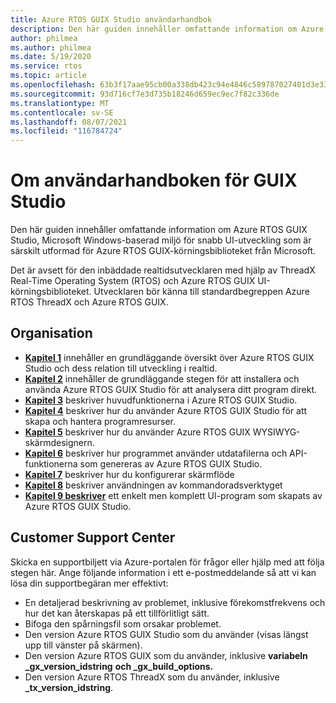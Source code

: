 ```yaml
---
title: Azure RTOS GUIX Studio användarhandbok
description: Den här guiden innehåller omfattande information om Azure RTOS GUIX Studio, Microsoft Windows-baserad miljö för snabb UI-utveckling som är särskilt utformad för Azure RTOS GUIX-körningsbiblioteket från Microsoft.
author: philmea
ms.author: philmea
ms.date: 5/19/2020
ms.service: rtos
ms.topic: article
ms.openlocfilehash: 63b3f17aae95cb00a338db423c94e4846c589787027401d3e33a29bbfafdd966
ms.sourcegitcommit: 93d716cf7e3d735b18246d659ec9ec7f82c336de
ms.translationtype: MT
ms.contentlocale: sv-SE
ms.lasthandoff: 08/07/2021
ms.locfileid: "116784724"
---
```

# <a name="about-this-guix-studio-user-guide"></a>Om användarhandboken för GUIX Studio

Den här guiden innehåller omfattande information om Azure RTOS GUIX Studio, Microsoft Windows-baserad miljö för snabb UI-utveckling som är särskilt utformad för Azure RTOS GUIX-körningsbiblioteket från Microsoft. 

Det är avsett för den inbäddade realtidsutvecklaren med hjälp av ThreadX Real-Time Operating System (RTOS) och Azure RTOS GUIX UI-körningsbiblioteket. Utvecklaren bör känna till standardbegreppen Azure RTOS ThreadX och Azure RTOS GUIX.

## <a name="organization"></a>Organisation

- [**Kapitel 1**](guix-studio-1.md) innehåller en grundläggande översikt över Azure RTOS GUIX Studio och dess relation till utveckling i realtid.
- [**Kapitel 2**](guix-studio-2.md) innehåller de grundläggande stegen för att installera och använda Azure RTOS GUIX Studio för att analysera ditt program direkt.
- [**Kapitel 3**](guix-studio-3.md) beskriver huvudfunktionerna i Azure RTOS GUIX Studio.
- [**Kapitel 4**](guix-studio-4.md) beskriver hur du använder Azure RTOS GUIX Studio för att skapa och hantera programresurser.
- [**Kapitel 5**](guix-studio-5.md) beskriver hur du använder Azure RTOS GUIX WYSIWYG-skärmdesignern.
- [**Kapitel 6**](guix-studio-6.md) beskriver hur programmet använder utdatafilerna och API-funktionerna som genereras av Azure RTOS GUIX Studio.
- [**Kapitel 7**](guix-studio-7.md) beskriver hur du konfigurerar skärmflöde
- [**Kapitel 8**](guix-studio-8.md) beskriver användningen av kommandoradsverktyget
- [**Kapitel 9 beskriver**](guix-studio-9.md) ett enkelt men komplett UI-program som skapats av Azure RTOS GUIX Studio.

## <a name="customer-support-center"></a>Customer Support Center

Skicka en supportbiljett via Azure-portalen för frågor eller hjälp med att följa stegen här. Ange följande information i ett e-postmeddelande så att vi kan lösa din supportbegäran mer effektivt:

- En detaljerad beskrivning av problemet, inklusive förekomstfrekvens och hur det kan återskapas på ett tillförlitligt sätt.
- Bifoga den spårningsfil som orsakar problemet.
- Den version Azure RTOS GUIX Studio som du använder (visas längst upp till vänster på skärmen).
- Den version Azure RTOS GUIX som du använder, inklusive **variabeln _gx_version_idstring** **och _gx_build_options.**
- Den version Azure RTOS ThreadX som du använder, inklusive **_tx_version_idstring**.
